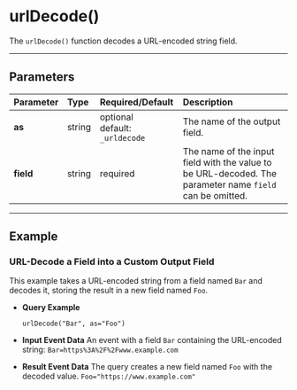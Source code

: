 # urlDecode()

The `urlDecode()` function decodes a URL-encoded string field.

***

## Parameters

| Parameter | Type | Required/Default | Description |
| :--- | :--- | :--- | :--- |
| **as** | string | optional <br> default: `_urldecode` | The name of the output field. |
| **field** | string | required | The name of the input field with the value to be URL-decoded. The parameter name `field` can be omitted. |

***

## Example

### URL-Decode a Field into a Custom Output Field

This example takes a URL-encoded string from a field named `Bar` and decodes it, storing the result in a new field named `Foo`.

* **Query Example**
    ```
    urlDecode("Bar", as="Foo")
    ```

* **Input Event Data**
    An event with a field `Bar` containing the URL-encoded string:
    `Bar=https%3A%2F%2Fwww.example.com`

* **Result Event Data**
    The query creates a new field named `Foo` with the decoded value.
    `Foo="https://www.example.com"`